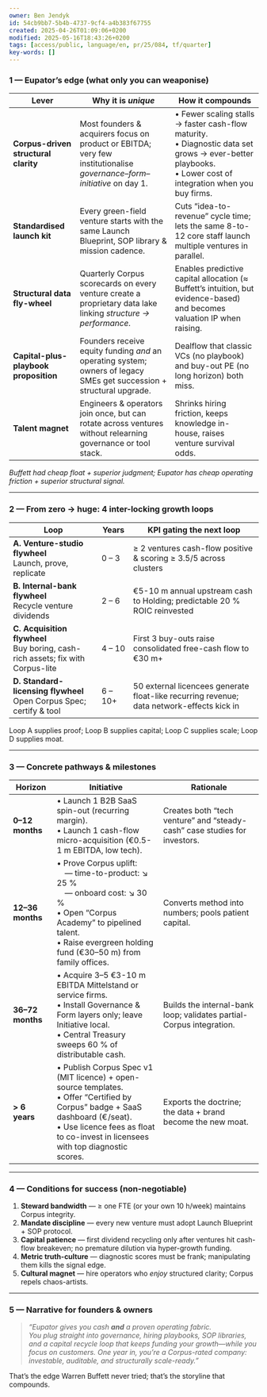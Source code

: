 ```yaml
---
owner: Ben Jendyk
id: 54cb9bb7-5b4b-4737-9cf4-a4b383f67755
created: 2025-04-26T01:09:06+0200
modified: 2025-05-16T18:43:26+0200
tags: [access/public, language/en, pr/25/084, tf/quarter]
key-words: []
---
```


### 1 — Eupator’s **edge** (what only you can weaponise)  
| Lever | Why it is *unique* | How it compounds |
|-------|-------------------|------------------|
| **Corpus-driven structural clarity** | Most founders & acquirers focus on product or EBITDA; very few institutionalise *governance–form–initiative* on day 1. | • Fewer scaling stalls → faster cash-flow maturity.<br>• Diagnostic data set grows → ever-better playbooks.<br>• Lower cost of integration when you buy firms. |
| **Standardised launch kit** | Every green-field venture starts with the same Launch Blueprint, SOP library & mission cadence. | Cuts “idea-to-revenue” cycle time; lets the same 8-to-12 core staff launch multiple ventures in parallel. |
| **Structural data fly-wheel** | Quarterly Corpus scorecards on every venture create a proprietary data lake linking *structure → performance*. | Enables predictive capital allocation (≈ Buffett’s intuition, but evidence-based) and becomes valuation IP when raising. |
| **Capital-plus-playbook proposition** | Founders receive equity funding *and* an operating system; owners of legacy SMEs get succession + structural upgrade. | Dealflow that classic VCs (no playbook) and buy-out PE (no long horizon) both miss. |
| **Talent magnet** | Engineers & operators join once, but can rotate across ventures without relearning governance or tool stack. | Shrinks hiring friction, keeps knowledge in-house, raises venture survival odds. |

*Buffett had cheap float + superior judgment; Eupator has cheap operating friction + superior structural signal.*

---

### 2 — From **zero → huge**: 4 inter-locking growth loops  

| Loop | Years | KPI gating the next loop |
|------|-------|--------------------------|
| **A. Venture-studio flywheel**<br>Launch, prove, replicate | 0 – 3 | ≥ 2 ventures cash-flow positive & scoring ≥ 3.5/5 across clusters |
| **B. Internal-bank flywheel**<br>Recycle venture dividends | 2 – 6 | €5-10 m annual upstream cash to Holding; predictable 20 % ROIC reinvested |
| **C. Acquisition flywheel**<br>Buy boring, cash-rich assets; fix with Corpus-lite | 4 – 10 | First 3 buy-outs raise consolidated free-cash flow to €30 m+ |
| **D. Standard-licensing flywheel**<br>Open Corpus Spec; certify & tool | 6 – 10+ | 50 external licencees generate float-like recurring revenue; data network-effects kick in |

Loop A supplies proof; Loop B supplies capital; Loop C supplies scale; Loop D supplies moat.

---

### 3 — Concrete **pathways** & milestones  

| Horizon | Initiative | Rationale |
|---------|------------|-----------|
| **0–12 months** | • Launch 1 B2B SaaS spin-out (recurring margin).<br>• Launch 1 cash-flow micro-acquisition (€0.5-1 m EBITDA, low tech). | Creates both “tech venture” and “steady-cash” case studies for investors. |
| **12–36 months** | • Prove Corpus uplift: <br> — time-to-product: ↘ 25 %<br> — onboard cost: ↘ 30 %<br>• Open “Corpus Academy” to pipelined talent.<br>• Raise evergreen holding fund (€30–50 m) from family offices. | Converts method into numbers; pools patient capital. |
| **36–72 months** | • Acquire 3–5 €3-10 m EBITDA Mittelstand or service firms.<br>• Install Governance & Form layers only; leave Initiative local.<br>• Central Treasury sweeps 60 % of distributable cash. | Builds the internal-bank loop; validates partial-Corpus integration. |
| **> 6 years** | • Publish Corpus Spec v1 (MIT licence) + open-source templates.<br>• Offer “Certified by Corpus” badge + SaaS dashboard (€ /seat).<br>• Use licence fees as float to co-invest in licensees with top diagnostic scores. | Exports the doctrine; the data + brand become the new moat. |

---

### 4 — Conditions for success (non-negotiable)  
1. **Steward bandwidth** — ≥ one FTE (or your own 10 h/week) maintains Corpus integrity.  
2. **Mandate discipline** — every new venture must adopt Launch Blueprint + SOP protocol.  
3. **Capital patience** — first dividend recycling only after ventures hit cash-flow breakeven; no premature dilution via hyper-growth funding.  
4. **Metric truth-culture** — diagnostic scores must be frank; manipulating them kills the signal edge.  
5. **Cultural magnet** — hire operators who *enjoy* structured clarity; Corpus repels chaos-artists.

---

### 5 — Narrative for founders & owners  

> *“Eupator gives you cash **and** a proven operating fabric.  
> You plug straight into governance, hiring playbooks, SOP libraries, and a capital recycle loop that keeps funding your growth—while you focus on customers. One year in, you’re a Corpus-rated company: investable, auditable, and structurally scale-ready.”*

That’s the edge Warren Buffett never tried; that’s the storyline that compounds.